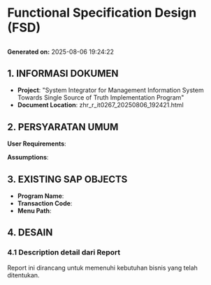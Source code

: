 # Functional Specification Design (FSD)
## 
### 

**Generated on:** 2025-08-06 19:24:22

## 1. INFORMASI DOKUMEN

- **Project**: "System Integrator for Management Information System Towards Single Source of Truth Implementation Program"
- **Document Location**: zhr_r_it0267_20250806_192421.html

## 2. PERSYARATAN UMUM

**User Requirements**: 

**Assumptions**:

## 3. EXISTING SAP OBJECTS

- **Program Name**: 
- **Transaction Code**: 
- **Menu Path**: 

## 4. DESAIN

### 4.1 Description detail dari Report

Report ini dirancang untuk memenuhi kebutuhan bisnis yang telah ditentukan.
